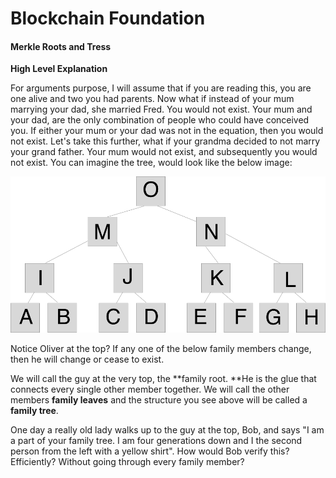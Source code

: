 # **Blockchain Foundation**

#### Merkle Roots and Tress

**High Level Explanation**

For arguments purpose, I will assume that if you are reading this, you are one alive and two you had parents.  Now what if instead of your mum marrying your dad, she married Fred. You would not exist. Your mum and your dad, are the only combination of people who could have conceived you. If either your mum or your dad was not in the equation, then you would not exist. Let's take this further, what if your grandma decided to not marry your grand father. Your mum would not exist, and subsequently you would not exist. You can imagine the tree, would look like the below image:

![](/assets/Tree.png)

Notice Oliver at the top? If any one of the below family members change, then he will change or cease to exist.

We will call the guy at the very top, the **family root. **He is the glue that connects every single other member together. We will call the other members **family leaves** and the structure you see above will be called a **family tree**.

One day a really old lady walks up to the guy at the top, Bob, and says "I am a part of your family tree. I am four generations down and I the second person from the left with a yellow shirt". How would Bob verify this? Efficiently? Without going through every family member?

